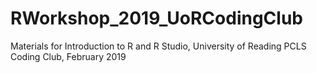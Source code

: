 # RWorkshop_2019_UoRCodingClub
Materials for Introduction to R and R Studio, University of Reading PCLS Coding Club, February 2019
